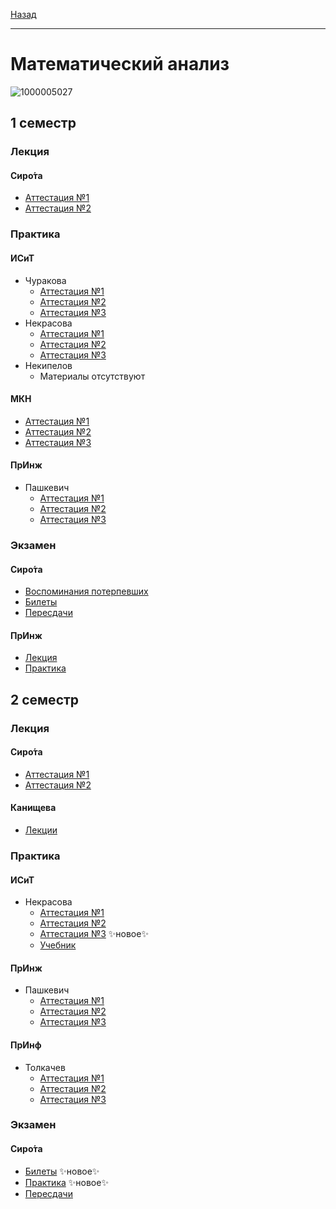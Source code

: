 [Назад](../../README.md)
***
# Математический анализ

![1000005027](https://github.com/user-attachments/assets/875d5d08-b2bd-4d93-bf86-5cf8783e7b2f)

## 1 семестр
### Лекция
#### Сиро́та
+ [Аттестация №1](sirota/mathan-1-th-att-1-fact.md)
+ [Аттестация №2](sirota/mathan-1-th-att-2-fact.md)
### Практика
#### ИСиТ
+ Чуракова
  +  [Аттестация №1](churakova/mathan-1-pr-att-1-fact.md)
  +  [Аттестация №2](churakova/mathan-1-pr-att-2-fact.md)
  +  [Аттестация №3](churakova/mathan-1-pr-att-3-fact.md)
+ Некрасова
  + [Аттестация №1](nekrasova/mathan-1-pr-att-1-fact.md)
  + [Аттестация №2](nekrasova/mathan-1-pr-att-2-fact.md)
  + [Аттестация №3](nekrasova/mathan-1-pr-att-3-fact.md)
+ Некипелов
  + Материалы отсутствуют
#### МКН
+ [Аттестация №1](mathan-mkn/mathan-pr-att-1-fact.md)
+ [Аттестация №2](mathan-mkn/mathan-pr-att-2-fact.md)
+ [Аттестация №3](mathan-mkn/mathan-pr-att-3-fact.md)
#### ПрИнж
+ Пашкевич
  + [Аттестация №1](paszkiewicz/mathan-1-pr-att-1-fact.md)
  + [Аттестация №2](paszkiewicz/mathan-1-pr-att-2-fact.md)
  + [Аттестация №3](paszkiewicz/mathan-1-pr-att-3-fact.md)

### Экзамен
#### Сиро́та
+ [Воспоминания потерпевших](sirota/mathan-1-exam-memories.md)
+ [Билеты](sirota/mathan-exam-tick.md)
+ [Пересдачи](sirota/mathan-1-exam-fact.md)
#### ПрИнж
+ [Лекция](paszkiewicz/mathan-1-th-exam.md)
+ [Практика](paszkiewicz/mathan-1-pr-exam.md)
## 2 семестр
### Лекция
#### Сиро́та
  + [Аттестация №1](sirota/mathan-2-th-att-1-fact.md)
  + [Аттестация №2](sirota/mathan-2-th-att-2-fact.md)
#### Канищева
  + [Лекции](https://drive.google.com/drive/folders/14dJQPGpA6jE8DMfey5T5fm6fAnZPFlBH?usp=sharing)
### Практика
#### ИСиТ
+ Некрасова
  + [Аттестация №1](nekrasova/mathan-2-isit-pr-att-1-fact.md)
  + [Аттестация №2](nekrasova/mathan-2-isit-pr-att-2-fact.md)
  + [Аттестация №3](nekrasova/mathan-2-isit-pr-att-3-fact.md) ✨новое✨
  + [Учебник](https://github.com/user-attachments/files/18893956/default.pdf)
#### ПрИнж
+ Пашкевич
  + [Аттестация №1](paszkiewicz/mathan-2-pr-att-1-fact.md)
  + [Аттестация №2](paszkiewicz/mathan-2-pr-att-2-fact.md)
  + [Аттестация №3](paszkiewicz/mathan-2-pr-att-3-fact.md)
#### ПрИнф
+ Толкачев
  + [Аттестация №1](tolkachev/mathan-2-pr-att-1-fact.md)
  + [Аттестация №2](tolkachev/mathan-2-pr-att-2-fact.md)
  + [Аттестация №3](tolkachev/mathan-2-pr-att-3-fact.md)
### Экзамен
#### Сиро́та
+ [Билеты](sirota/mathan-exam-tick.md) ✨новое✨
+ [Практика](sirota/mathan-2-exam-pr.md) ✨новое✨
+ [Пересдачи](sirota/mathan-2-exam-fact.md)


